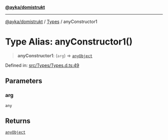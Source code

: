 [**@ayka/domistrukt**](../../../README.md)

***

[@ayka/domistrukt](../../../globals.md) / [Types](../README.md) / anyConstructor1

# Type Alias: anyConstructor1()

> **anyConstructor1**: (`arg`) => [`anyObject`](anyObject.md)

Defined in: [src/Types/Types.d.ts:49](https://github.com/AndreyMork/domistrukt/blob/d336ce883f586949cec0ae80ccb1b178d7aa8196/src/Types/Types.d.ts#L49)

## Parameters

### arg

`any`

## Returns

[`anyObject`](anyObject.md)
